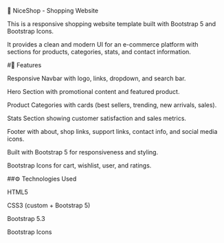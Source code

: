 🛒 NiceShop - Shopping Website

This is a responsive shopping website template built with Bootstrap 5 and Bootstrap Icons. 

It provides a clean and modern UI for an e-commerce platform with sections for products, categories, stats, and contact information.

#🚀 Features

Responsive Navbar with logo, links, dropdown, and search bar.

Hero Section with promotional content and featured product.

Product Categories with cards (best sellers, trending, new arrivals, sales).

Stats Section showing customer satisfaction and sales metrics.

Footer with about, shop links, support links, contact info, and social media icons.

Built with Bootstrap 5 for responsiveness and styling.

Bootstrap Icons for cart, wishlist, user, and ratings.


##⚙️ Technologies Used

HTML5

CSS3 (custom + Bootstrap 5)

Bootstrap 5.3

Bootstrap Icons
